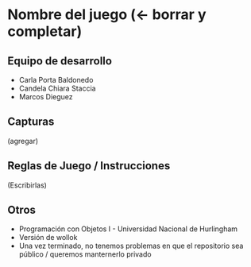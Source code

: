 # Nombre del juego (<- borrar y completar)

## Equipo de desarrollo

- Carla Porta Baldonedo
- Candela Chiara Staccia
- Marcos Dieguez

## Capturas

(agregar)

## Reglas de Juego / Instrucciones

(Escribirlas)


## Otros

- Programación con Objetos I - Universidad Nacional de Hurlingham
- Versión de wollok
- Una vez terminado, no tenemos problemas en que el repositorio sea público / queremos manternerlo privado
